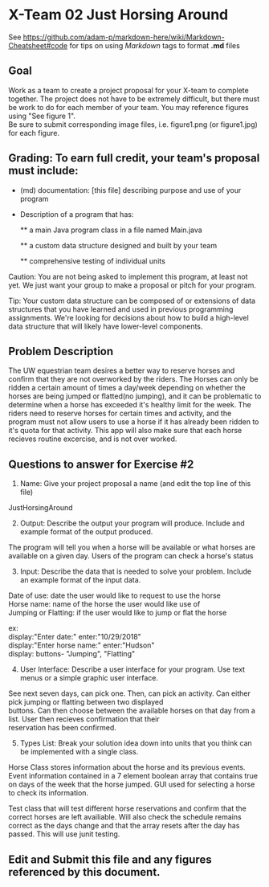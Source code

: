 # X-Team 02 Just Horsing Around

See https://github.com/adam-p/markdown-here/wiki/Markdown-Cheatsheet#code for tips on using *Markdown* tags to format __.md__ files

## Goal

Work as a team to create a project proposal for your X-team to complete together.
The project does not have to be extremely difficult,
but there must be work to do for each member of your team.
You may reference figures using "See figure 1".  
Be sure to submit corresponding image files, i.e. figure1.png (or figure1.jpg) for each figure.

## Grading: To earn full credit, your team's proposal must include:

* (md) documentation: [this file] describing purpose and use of your program

* Description of a program that has:

  ** a main Java program class in a file named Main.java
  
  ** a custom data structure designed and built by your team
  
  ** comprehensive testing of individual units
  
 Caution: You are not being asked to implement this program, at least not yet. 
 We just want your group to make a proposal or pitch for your program.
 
 Tip: Your custom data structure can be composed of or extensions of data structures that you have learned and used in previous programming assignments.  We're looking for decisions about how to build a high-level data structure that will likely have lower-level components.

## Problem Description

The UW equestrian team desires a better way to reserve horses and confirm that they are not overworked by the riders. The Horses can only be ridden a certain amount of times a day/week depending on whether the horses are being jumped or flatted(no jumping), and it can be problematic to determine when a horse has exceeded it's healthy limit for the week. The riders need to reserve horses for certain times and activity, and the program must not allow users to use a horse if it has already been ridden to it's quota for that activity. This app will also make sure that each horse recieves routine excercise, and is not over worked.

## Questions to answer for Exercise #2

1. Name: Give your project proposal a name (and edit the top line of this file)

JustHorsingAround


2. Output: Describe the output your program will produce.  Include and example format of the output produced.

The program will tell you when a horse will be available or what horses are available on a given day. Users of the program can check a horse's status


3. Input: Describe the data that is needed to solve your problem. Include an example format of the input data.


Date of use: date the user would like to request to use the horse<br/>
Horse name: name of the horse the user would like use of<br/>
Jumping or Flatting: if the user would like to jump or flat the horse<br/>

ex:<br/>
display:"Enter date:" enter:"10/29/2018"<br/>
display:"Enter horse name:" enter:"Hudson"<br/>
display: buttons- "Jumping", "Flatting"<br/>

4. User Interface: Describe a user interface for your program.  Use text menus or a simple graphic user interface.

See next seven days, can pick one. Then, can pick an activity. Can either pick jumping or flatting between two displayed  
buttons. Can then choose between the available horses on that day from a list. User then recieves confirmation that their  
reservation has been confirmed.  

5. Types List: Break your solution idea down into units that you think can be implemented with a single class.

Horse Class stores information about the horse and its previous events. Event information contained in a 7 element
boolean array that contains true on days of the week that the horse jumped.
GUI used for selecting a horse to check its information.

Test class that will test different horse reservations and confirm that the correct horses are left availiable. Will also check the schedule remains correct as the days change and that the array resets after the day has passed. This will use junit testing.


## Edit and Submit this file and any figures referenced by this document.

